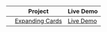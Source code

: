 |     | Project                                                     | Live Demo                                             |
| :-: | ----------------------------------------------------------- | ----------------------------------------------------- |
|     | [Expanding Cards](https://joonys.github.io/ExpandingCards/) | [Live Demo](https://joonys.github.io/ExpandingCards/) |
